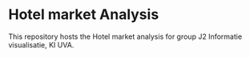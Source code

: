 # Hotel market Analysis

This repository hosts the Hotel market analysis for group J2 Informatie visualisatie, KI UVA.
